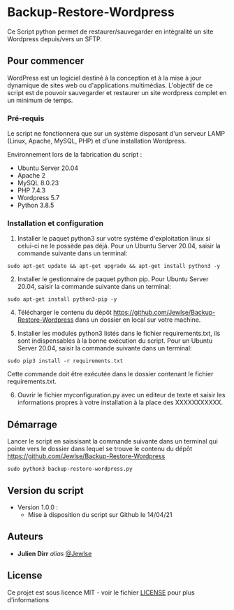 # Backup-Restore-Wordpress

Ce Script python permet de restaurer/sauvegarder en intégralité un site Wordpress depuis/vers un SFTP. 

## Pour commencer

WordPress est un logiciel destiné à la conception et à la mise à jour dynamique de sites web ou d'applications multimédias. L'objectif de ce script est de pouvoir sauvegarder et restaurer un site wordpress complet en un minimum de temps.

### Pré-requis

Le script ne fonctionnera que sur un système disposant d'un serveur LAMP (Linux, Apache, MySQL, PHP) et d'une installation Wordpress.

Environnement lors de la fabrication du script :

- Ubuntu Server 20.04
- Apache 2
- MySQL 8.0.23
- PHP 7.4.3
- Wordpress 5.7
- Python 3.8.5

### Installation et configuration

1) Installer le paquet python3 sur votre système d'exploitation linux si celui-ci ne le possède pas déjà. Pour un Ubuntu Server 20.04, saisir la commande suivante dans un terminal:
```shell
sudo apt-get update && apt-get upgrade && apt-get install python3 -y
```
2) Installer le gestionnaire de paquet python pip. Pour Ubuntu Server 20.04, saisir la commande suivante dans un terminal:
```shell
sudo apt-get install python3-pip -y
```
4) Télécharger le contenu du dépôt https://github.com/Jewlse/Backup-Restore-Wordpress dans un dossier en local sur votre machine.

5) Installer les modules python3 listés dans le fichier requirements.txt, ils sont indispensables à la bonne exécution du script. Pour un Ubuntu Server 20.04, saisir la commande suivante dans un terminal:
```shell
sudo pip3 install -r requirements.txt
```
Cette commande doit être exécutée dans le dossier contenant le fichier requirements.txt.

6) Ouvrir le fichier myconfiguration.py avec un editeur de texte et saisir les informations propres à votre installation à la place des XXXXXXXXXXX.

## Démarrage

Lancer le script en saissisant la commande suivante dans un terminal qui pointe vers le dossier dans lequel se trouve le contenu du dépôt https://github.com/Jewlse/Backup-Restore-Wordpress

```shell
sudo python3 backup-restore-wordpress.py
```

## Version du script

* Version 1.0.0 : 
    * Mise à disposition du script sur Github le 14/04/21

## Auteurs
* **Julien Dirr** _alias_ [@Jewlse](https://github.com/Jewlse)

## License

Ce projet est sous licence MIT - voir le fichier [LICENSE](https://github.com/Jewlse/Backup-Restore-Wordpress/blob/main/LICENSE) pour plus d'informations



